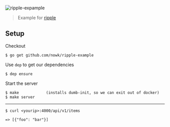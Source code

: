 ![ripple-expample][splash]

> Example for [ripple](https://github.com/nowk/ripple)


## Setup

Checkout

    $ go get github.com/nowk/ripple-example


Use `dep` to get our dependencies

    $ dep ensure


Start the server

    $ make            (installs dumb-init, so we can exit out of docker)
    $ make server


---

    $ curl <yourip>:4000/api/v1/items

    => [{"foo": "bar"}]


[splash]: https://s3.amazonaws.com/assets.github.com/splash-ripple-example.svg

